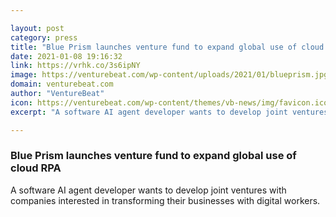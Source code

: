 ```yaml
---

layout: post
category: press
title: "Blue Prism launches venture fund to expand global use of cloud RPA"
date: 2021-01-08 19:16:32
link: https://vrhk.co/3s6ipNY
image: https://venturebeat.com/wp-content/uploads/2021/01/blueprism.jpg?w=1200&strip=all
domain: venturebeat.com
author: "VentureBeat"
icon: https://venturebeat.com/wp-content/themes/vb-news/img/favicon.ico
excerpt: "A software AI agent developer wants to develop joint ventures with companies interested in transforming their businesses with digital workers."

---
```


### Blue Prism launches venture fund to expand global use of cloud RPA

A software AI agent developer wants to develop joint ventures with companies interested in transforming their businesses with digital workers.